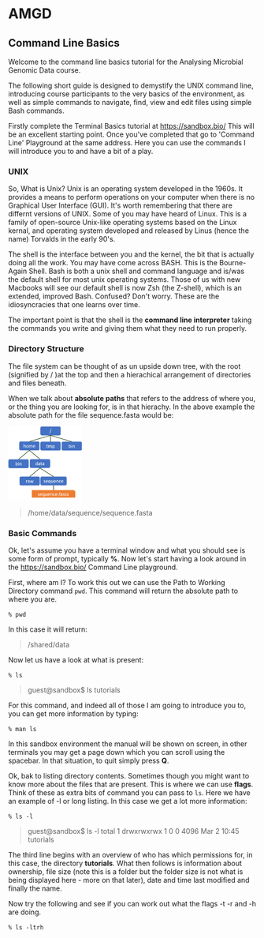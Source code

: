 # AMGD
## Command Line Basics

Welcome to the command line basics tutorial for the Analysing Microbial Genomic Data course. 

The following short guide is designed to demystify the UNIX command line, introducing course participants to the very basics of the environment, as well as simple commands to navigate, find, view and edit files using simple Bash commands.

Firstly complete the Terminal Basics tutorial at https://sandbox.bio/ This will be an excellent starting point.  Once you've completed that go to 'Command Line' Playground at the same address. Here you can use the commands I will introduce you to and have a bit of a play. 

### UNIX

So, What is Unix? Unix is an operating system developed in the 1960s. It provides a means to perform operations on your computer when there is no Graphical User Interface (GUI). It's worth remembering that there are differnt versions of UNIX. Some of you may have heard of Linux. This is a family of open-source Unix-like operating systems based on the Linux kernal, and operating system developed and released by Linus (hence the name) Torvalds in the early 90's.

The shell is the interface between you and the kernel, the bit that is actually doing all the work.  You may have come across BASH.  This is the Bourne-Again Shell. Bash is both a unix shell and command language and is/was the default shell for most unix operating systems. Those of us with new Macbooks will see our default shell is now Zsh (the Z-shell), which is an extended, improved Bash. Confused? Don't worry. These are the idiosyncracies that one learns over time.

The important point is that the shell is the **command line interpreter** taking the commands you write and giving them what they need to run properly. 

### Directory Structure

The file system can be thought of as un upside down tree, with the root (signified by / )at the top and then a hierachical arrangement of directories and files beneath.

When we talk about **absolute paths** that refers to the address of where you, or the thing you are looking for, is in that hierachy.  In the above example the absolute path for the file sequence.fasta would be:

<img src="https://github.com/davidwcleary/AMGD/blob/main/file-system.png" width="150" height="150">

> /home/data/sequence/sequence.fasta

### Basic Commands

Ok, let's assume you have a terminal window and what you should see is some form of prompt, typically **%**. 
Now let's start having a look around in the https://sandbox.bio/ Command Line playground. 

First, where am I? To work this out we can use the Path to Working Directory command `pwd`. This command will return the absolute path to where you are. 

```shell
% pwd
```
In this case it will return:

> /shared/data

Now let us have a look at what is present:

```shell
% ls
```
> guest@sandbox$ ls
> tutorials 

For this command, and indeed all of those I am going to introduce you to, you can get more information by typing:

```shell
% man ls
```
In this sandbox environment the manual will be shown on screen, in other terminals you may get a page down which you can scroll using the spacebar.  In that situation, to quit simply press **Q**.

Ok, bak to listing directory contents. Sometimes though you might want to know more about the files that are present.  This is where we can use **flags**.  Think of these as extra bits of command you can pass to `ls`.  Here we have an example of -l or long listing. In this case we get a lot more information: 

```shell
% ls -l
```
> guest@sandbox$ ls -l
> total 1
> drwxrwxrwx 1 0 0 4096 Mar  2 10:45 tutorials

The third line begins with an overview of who has which permissions for, in this case, the directory **tutorials**. What then follows is information about ownership, file size (note this is a folder but the folder size is not what is being displayed here - more on that later), date and time last modified and finally the name.

Now try the following and see if you can work out what the flags -t -r and -h are doing.

```shell
% ls -ltrh
```







